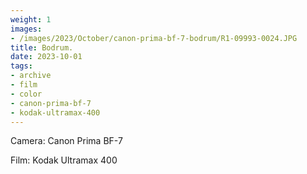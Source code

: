 ```yaml
---
weight: 1
images:
- /images/2023/October/canon-prima-bf-7-bodrum/R1-09993-0024.JPG
title: Bodrum.
date: 2023-10-01
tags:
- archive
- film
- color
- canon-prima-bf-7
- kodak-ultramax-400
---
```


Camera: Canon Prima BF-7

Film: Kodak Ultramax 400

